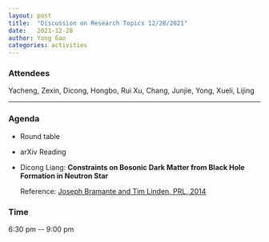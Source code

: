 ```yaml
---
layout: post
title:  "Discussion on Research Topics 12/28/2021"
date:   2021-12-28
author: Yong Gao
categories: activities
---
```



### Attendees

Yacheng, Zexin, Dicong,  Hongbo, Rui Xu, Chang, Junjie, Yong, Xueli, Lijing

---

### Agenda

- Round table

- arXiv Reading 

- Dicong Liang: **Constraints on Bosonic Dark Matter from Black Hole Formation in Neutron Star**

  Reference: [Joseph Bramante and Tim Linden, PRL, 2014](https://journals.aps.org/prl/abstract/10.1103/PhysRevLett.113.191301)

### Time

6:30 pm -- 9:00 pm

